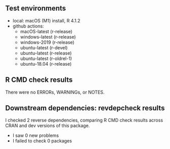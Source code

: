 ## Test environments
- local: macOS (M1) install, R 4.1.2
- github actions: 
  - macOS-latest   (r-release)
  - windows-latest (r-release)
  - windows-2019   (r-release)
  - ubuntu-latest  (r-devel)
  - ubuntu-latest  (r-release)
  - ubuntu-latest  (r-oldrel-1)
  - ubuntu-18.04   (r-release)

## R CMD check results
There were no ERRORs, WARNINGs, or NOTES.

## Downstream dependencies: revdepcheck results

I checked 2 reverse dependencies, comparing R CMD check results across CRAN and dev versions of this package.

 * I saw 0 new problems
 * I failed to check 0 packages


